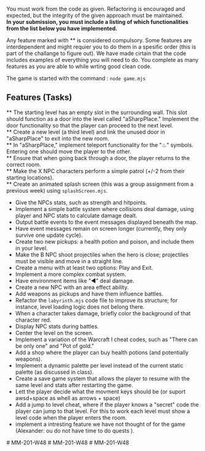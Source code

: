 You must work from the code as given. Refactoring is encouraged and expected, but the integrity of the given approach must be maintained.  
**In your submission, you must include a listing of which functionalities from the list below you have implemented.** 

Any feature marked with ** is considered compulsory. Some features are interdependent and might requier you to do them in a spesific order (this is part of the challange to figure out). We have made cirtain that the code includes examples of everything you will need to do. You complete as many features as you are able to while wrting good clean code. 

The game is started with the command : <code>node game.mjs</code>

## Features (Tasks)
** The starting level has an empty slot in the surrounding wall. This slot should function as a door into the level called "aSharpPlace." Implement the door functionality so that the player can proceed to the next level.  
** Create a new level (a third level) and link the unused door in "aSharpPlace" to exit into the new room.  
** In "aSharpPlace," implement teleport functionality for the "♨︎" symbols. Entering one should move the player to the other.  
** Ensure that when going back through a door, the player returns to the correct room.  
** Make the X NPC characters perform a simple patrol (+/-2 from their starting locations).  
** Create an animated splash screen (this was a group assignment from a previous week) using `splashScreen.mjs`.  

* Give the NPCs stats, such as strength and hitpoints.  
* Implement a simple battle system where collisions deal damage, using player and NPC stats to calculate damage dealt.  
* Output battle events to the event messages displayed beneath the map.  
* Have event messages remain on screen longer (currently, they only survive one update cycle).  
* Create two new pickups: a health potion and poison, and include them in your level.  
* Make the B NPC shoot projectiles when the hero is close; projectiles must be visible and move in a straight line.  
* Create a menu with at least two options: Play and Exit.  
* Implement a more complex combat system.  
* Have environment items like "◀︎" deal damage.  
* Create a new NPC with an area effect ability.  
* Add weapons as pickups and have them influence battles.  
* Refactor the `labyrinth.mjs` code file to improve its structure; for instance, level loading logic does not belong there.  
* When a character takes damage, briefly color the background of that character red.  
* Display NPC stats during battles.  
* Center the level on the screen.  
* Implement a variation of the Warcraft I cheat codes, such as "There can be only one" and "Pot of gold."  
* Add a shop where the player can buy health potions (and potentially weapons).  
* Implement a dynamic palette per level instead of the current static palette (as discussed in class).  
* Create a save game system that allows the player to resume with the same level and stats after restarting the game.  
* Lett the player decide what the movment keys should be (or suport awsd+space as whell as arrows + space)
* Add a jump to level cheat, where if the player knows a "secret" code the player can jump to that level. For this to work each level must show a level code when the player enters the room. 
* implement a intresting feature we have not thought of for the game (Alexander: ou do not have time to do quests ). 
  
#   M M - 2 0 1 - W 4 8 
 
 #   M M - 2 0 1 - W 4 8 
 
 #   M M - 2 0 1 - W 4 8 
 
 